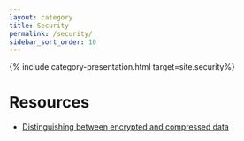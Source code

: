 ```yaml
---
layout: category
title: Security
permalink: /security/
sidebar_sort_order: 10
---
```


{% include category-presentation.html target=site.security%}

# Resources
* [Distinguishing between encrypted and compressed data](http://www.devttys0.com/2013/06/differentiate-encryption-from-compression-using-math/)
